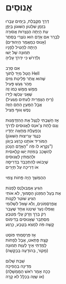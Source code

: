 # אֲנוּסִים

דֶּרֶךְ מְקֻבֶּלֶת, בַּיָּמִים עָבָרוּ\
בִּזְמַן שִׁלְטוֹן הַשּׁוּגוֹן בְּיַפָּן\
עֵת הָיְתָה הַנַּצְרוּת אֲסוּרָה\
לְבָרֵר אִם אָדָם הוּא נוֹצְרִי בַּסֵּתֶר\
(אָנוּס כְּמַאֲמַר הַיְּהוּדִים)\
הָיְתָה לְהַטִּיל לְפָנָיו\
תְּמוּנָה שֶׁל יֶשׁוּ\
וְלִדְרֹשׁ כִּי יִדְרֹךְ עָלֶיהָ\
\
אִם סֵרֵב\
הֻטַּל מִיָּד לְתוֹךְ Hell\
שֶׁהוּא אֲתַר פְּלִיטַת גַּזִּים\
מֵהַר גַּעַשׁ פָּעִיל\
מַמָּשׁ מַמָּשׁ כְּמוֹ זֶה\
שֶׁאֲנִי עַכְשָׁו לְיָדוֹ\
(רֵיחַ הַגָּפְרִית לְעִתִּים מַגְעִיל)\
אֲבָל הַמַּעְיָן הַחַם הַזֶּה\
נֶפֶשׁ וְגוּף מַצִּיל\
\
אָז חָשַׁבְתִּי לְנַצֵּל אֶת הַהִזְדַּמְּנוּת\
וְגַם לָתֵת צַ'אנְס לַאֲנוּסִים לִדְרֹךְ\
וְכִפְעֻלַּת מְחָאָה יַחְדָּיו\
(כְּנֶגֶד עָרִיצוּת הַשּׁוּגוֹן\
הַמּוֹרִיד אוֹתָנוּ כָּרֶגַע בְּיָגוֹן\
נִקְרָא לוֹ פֹּה "הָאָדָם הַנָּכוֹן")\
לְהִשָּׁכֵב בְּפוֹזַת יֶשׁוּ קְלָאסִית\
וּלְהַמְתִּין לַאֲנוּסִים\
שֶׁיָּבוֹאוּ לְהִתְכַּבֵּד בִּדְרִיסָה\
אוֹ דְּרִיכָה עַל תַּיָּרִים\
\
הַהֶמְשֵׁךְ הָיָה פָּחוֹת צָפוּי\
\
הִגִּיעַ אַמְבּוּלַנְס לְפַנּוֹת\
אֶת בַּעַל הַמִּזְנוֹן הַסָּמוּךְ, לֹא אוֹתִי\
הִגִּיעַ שׁוֹטֵר לִקְנוֹת\
אֲפַרְסְמוֹנִים, וְלֹא שָׁאַל לִשְׁלוֹמִי\
וַאֲפִלּוּ נַעַר שִׁינְטוֹ אֶחָד שֶׁעָבַר\
רַק בֵּרֵךְ וְזָרַק עָלַי מַטְבֵּעַ\
מִסְתַּבֵּר שֶׁאֲנוּסִים בְּדִימוֹס\
קָשֶׁה פֹּה לִמְצֹא בַּטֶּבַע, כָּרֶגַע\
\
אָז פִּרְסַמְתִּי פּוֹסְט\
קְצָת פָּתֵאט, אֲבָל לְפָחוֹת\
לָמַדְתִּי אֵיךְ לְעַוֵּת תְּמוּנָה\
(מָקוֹר, בַּהוֹדָעָה בְּבַקָּשָׁה)\
\
שַׁבַּת שָׁלוֹם\
מְדִינָה בַּהֲפִיכָה\
(כָּכָה אָמַר רֹאשׁ הַמֶּמְשָׁלָה\
אוֹ שֶׁזֶּה בִּכְלָל לֹא קָרָה)

